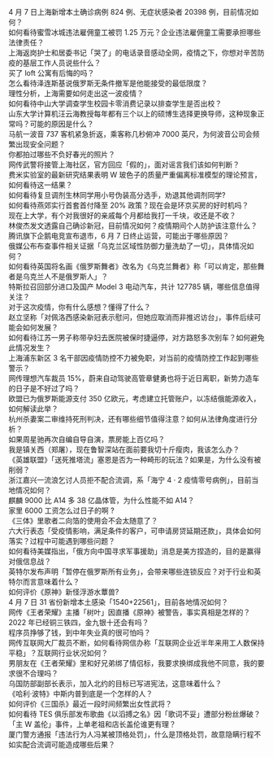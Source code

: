 4 月 7 日上海新增本土确诊病例 824 例、无症状感染者 20398 例，目前情况如何？  
如何看待蜜雪冰城违法雇佣童工被罚 1.25 万元？企业违法雇佣童工需要承担哪些法律责任？  
上海返岗护士和居委书记「哭了」的电话录音感动全网，疫情之下，你想对辛苦防疫的基层工作人员说些什么？  
买了 loft 公寓有后悔的吗？  
怎么看待泽连斯基说俄罗斯无条件撤军是他能接受的最低限度？  
理性分析，上海需要如何走出这一波疫情？  
如何看待中山大学调查学生校园卡零消费记录以排查学生是否出校？  
山东大学计算机汪云海教授每年都有三个以上的硕博生选择更换导师，这种现象正常吗？可能的原因是什么？  
马航一波音 737 客机紧急折返，乘客称几秒俯冲 7000 英尺，为何波音公司会频繁出现安全问题？  
你都拍过哪些不负好春光的照片？  
网传武警将接管上海社区，官方回应「假的」，面对谣言我们该如何判断？  
费米实验室的最新研究结果表明 W 玻色子的质量严重偏离标准模型的理论预言，如何看待这一结果？  
如何看待复旦调剂生林同学用小号伪装高分选手，劝退其他调剂同学?  
如何看待燕郊实行首套首付降至 20% 政策？现在会是环京买房的好时机吗？  
现在上大学，有个对我很好的亲戚每个月都给我打一千块，收还是不收？  
林俊杰发文透露自己确诊新冠，目前情况如何？疫情期间个人防护该注意什么？  
腾讯旗下企鹅电竞宣布退市，6 月 7 日终止运营，可能出于哪些原因？  
俄媒公布布查事件相关证据「乌克兰区域性防御力量洗劫了一切」，具体情况如何？  
如何看待英国将名画《俄罗斯舞者》改名为《乌克兰舞者》称「可以肯定，那些舞者是乌克兰人不是俄罗斯人」？  
特斯拉召回部分进口及国产 Model 3 电动汽车，共计 127785 辆，哪些信息值得关注？  
对于这次疫情，你有什么感想？懂得了什么？  
赵立坚称「对佩洛西感染新冠表示慰问，但她应取消而非推迟访台」，事件后续可能会如何发展？  
如何看待江苏一男子称带孕妇去医院被保时捷逼停，对方路怒多次别车？如何避免此情况发生？  
上海浦东新区 3 名干部因疫情防控不力被免职，对当前的疫情防控工作起到哪些警示？  
网传理想汽车裁员 15%，蔚来自动驾驶高管章健勇也将于近日离职，新势力造车的日子是不好过了吗？  
欧盟已为俄罗斯能源支付 350 亿欧元，考虑建立托管账户，以冻结俄能源收入，如何解读此举？  
杭州杀妻案二审维持死刑判决，还有哪些细节值得注意？如何从法律角度进行分析？  
如果周星驰再次自编自导自演，票房能上百亿吗？  
我是镇关西（郑屠），现在鲁智深站在面前要我切十斤瘦肉，我该怎么办？  
《英雄联盟》「送死推塔流」塞恩是否为一种畸形的玩法？如果是，为什么没有被削弱？  
浙江嘉兴一流浪乞讨人员拒不配合流调，系「海宁 4 · 2 疫情零号病例」，目前当地情况如何？  
麒麟 9000 比 A14 多 38 亿晶体管，为什么性能不如 A14？  
家里 6000 工资怎么过日子的啊 ?  
《三体》里歌者二向箔的使用会不会太随意了？  
六大行表态「受疫情影响，满足条件的客户，可申请房贷延期还款」，具体会如何落实？过程中可能遇到哪些问题？  
如何看待美媒指出，「俄方向中国寻求军事援助」消息是美方捏造的，目的是赢得对俄信息战？  
英特尔发布声明「暂停在俄罗斯所有业务」，会带来哪些连锁反应？对于行业和英特尔而言意味着什么？  
如何评价《原神》新怪浮游水蕈兽?  
4 月 7 日 31 省份新增本土感染「1540+22561」，目前各地情况如何？  
网传《王者荣耀》主播「树叶」因直播《原神》被警告，事实真相是怎样的？  
2022 年已经铜三铁四，金九银十还会有吗？  
程序员挣够了钱，到中年失业真的很可怕吗？  
网传互联网大厂裁员不断，如何看待网信办称「互联网企业近半年来用工人数保持平稳」？互联网行业状况如何？  
男朋友在《王者荣耀》里和好兄弟绑了情侣标，我要求换绑成我他不同意，我的要求很不合理吗？  
乌国防部副部长表示，加入北约的目标已写进宪法，这意味着什么？  
《哈利·波特》中斯内普到底是一个怎样的人？  
如何评价《三国杀》最近一段时间频繁出女性武将？  
如何看待 TES 俱乐部发布歌曲《以滔搏之名》因「歌词不妥」遭部分粉丝爆破？  
「主 W 盖伦」事件，上单老祖和店长盖伦谁更有理？  
厦门警方通报「违法行为人冯某被顶格处罚」，什么是顶格处罚，故意隐瞒行程不如实配合流调可能造成哪些后果？  
